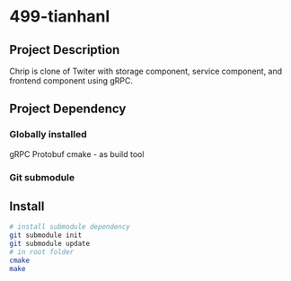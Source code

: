 # 499-tianhanl

## Project Description

Chrip is clone of Twiter with storage component, service component, and frontend component using gRPC.

## Project Dependency

### Globally installed

gRPC
Protobuf
cmake - as build tool

### Git submodule

## Install

```bash
# install submodule dependency
git submodule init
git submodule update
# in root folder
cmake
make
```
